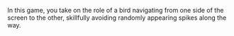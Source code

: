In this game, you take on the role of a bird navigating from one side of the screen to the other, skillfully avoiding randomly appearing spikes along the way.
